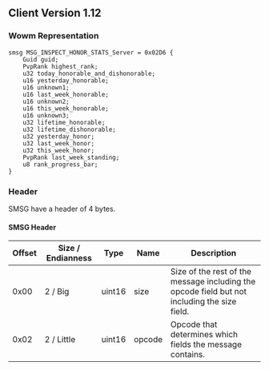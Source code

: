 ## Client Version 1.12

### Wowm Representation
```rust,ignore
smsg MSG_INSPECT_HONOR_STATS_Server = 0x02D6 {
    Guid guid;    
    PvpRank highest_rank;    
    u32 today_honorable_and_dishonorable;    
    u16 yesterday_honorable;    
    u16 unknown1;    
    u16 last_week_honorable;    
    u16 unknown2;    
    u16 this_week_honorable;    
    u16 unknown3;    
    u32 lifetime_honorable;    
    u32 lifetime_dishonorable;    
    u32 yesterday_honor;    
    u32 last_week_honor;    
    u32 this_week_honor;    
    PvpRank last_week_standing;    
    u8 rank_progress_bar;    
}

```
### Header
SMSG have a header of 4 bytes.

#### SMSG Header
| Offset | Size / Endianness | Type   | Name   | Description |
| ------ | ----------------- | ------ | ------ | ----------- |
| 0x00   | 2 / Big           | uint16 | size   | Size of the rest of the message including the opcode field but not including the size field.|
| 0x02   | 2 / Little        | uint16 | opcode | Opcode that determines which fields the message contains.|
